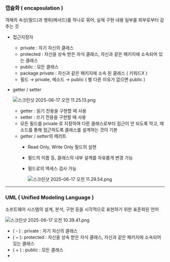 ### 캡슐화  ( encapsulation )

객체의 속성(필드)과 행위(메서드)를 하나로 묶어, 실제 구현 내용 일부를 외부로부터 감추는 것

- 접근지정자
    - private : 자기 자신의 클래스
    - protected : 자신을 상속 받은 자식 클래스, 자신과 같은 패키지에 소속되어 있는 클래스
    - public : 모든 클래스
    - package private : 자신과 같은 패키지에 소속 된 클래스 ( 키워드X )
    - 필드 → private, 메소드 → public ( 별 다른 이유가 없으면 public )
- getter / setter

  ![스크린샷 2025-06-17 오전 11.25.13.png](attachment:bc55a471-e2a9-47ba-851c-07533a8d2ec7:스크린샷_2025-06-17_오전_11.25.13.png)

    - getter : 읽기 전용을 구현할 때 사용
    - setter : 쓰기 전용을 구현할 때 사용
    - 모든 필드를 private 로 지정하여 다른 클래스로부터 접근이 안 되도록 막고, 메소드를 통해 접근하도록 클래스를 설계하는 것이 기본
    - getter / setter의 메리트
        - Read Only, Write Only 필드의 실현
        - 필드의 이름 등, 클래스의 내부 설계를 자유롭게 변경 가능
        - 필드로의 액세스 검사 가능

          ![스크린샷 2025-06-17 오전 11.29.54.png](attachment:51842f92-2783-4a8f-835e-3cd1174556c2:스크린샷_2025-06-17_오전_11.29.54.png)

---

### UML ( Unified Modeling Language )

소프트웨어 시스템의 설계, 분석, 구현 등을 시각적으로 표현하기 위한 표준화된 언어

![스크린샷 2025-06-17 오전 10.39.41.png](attachment:fc11000f-4718-4e54-bc24-b600f483b7db:스크린샷_2025-06-17_오전_10.39.41.png)

- ( - ) : private : 자기 자신의 클래스
- ( ~ ): protected : 자신을 상속 받은 자식 클래스, 자신과 같은 패키지에 소속되어 있는 클래스
- ( + ) : public : 모든 클래스
- 